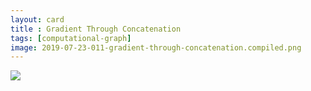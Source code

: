 ```yaml
---
layout: card
title : Gradient Through Concatenation
tags: [computational-graph]
image: 2019-07-23-011-gradient-through-concatenation.compiled.png
---
```


<img src="{{site.images}}/2019-07-23-011-gradient-through-concatenation.compiled.png">
